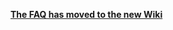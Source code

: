 [**The FAQ has moved to the new Wiki**](https://ungoogled-software.github.io/ungoogled-chromium-wiki/faq)
